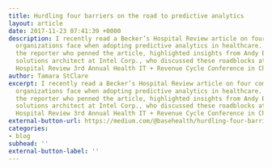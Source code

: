 ```yaml
---
title: Hurdling four barriers on the road to predictive analytics
layout: article
date: 2017-11-23 07:41:39 +0000
description: I recently read a Becker’s Hospital Review article on four common roadblocks
  organizations face when adopting predictive analytics in healthcare. Emily Rappleye,
  the reporter who penned the article, highlighted insights from Andy Bartley, senior
  solutions architect at Intel Corp., who discussed these roadblocks at the Becker’s
  Hospital Review 3rd Annual Health IT + Revenue Cycle Conference in Chicago.
author: Tamara StClare
excerpt: I recently read a Becker’s Hospital Review article on four common roadblocks
  organizations face when adopting predictive analytics in healthcare. Emily Rappleye,
  the reporter who penned the article, highlighted insights from Andy Bartley, senior
  solutions architect at Intel Corp., who discussed these roadblocks at the Becker’s
  Hospital Review 3rd Annual Health IT + Revenue Cycle Conference in Chicago.
external-button-url: https://medium.com/@basehealth/hurdling-four-barriers-on-the-road-to-predictive-analytics-1cf11561e0c5
categories:
- blog
subhead: ''
external-button-label: ''
---
```

